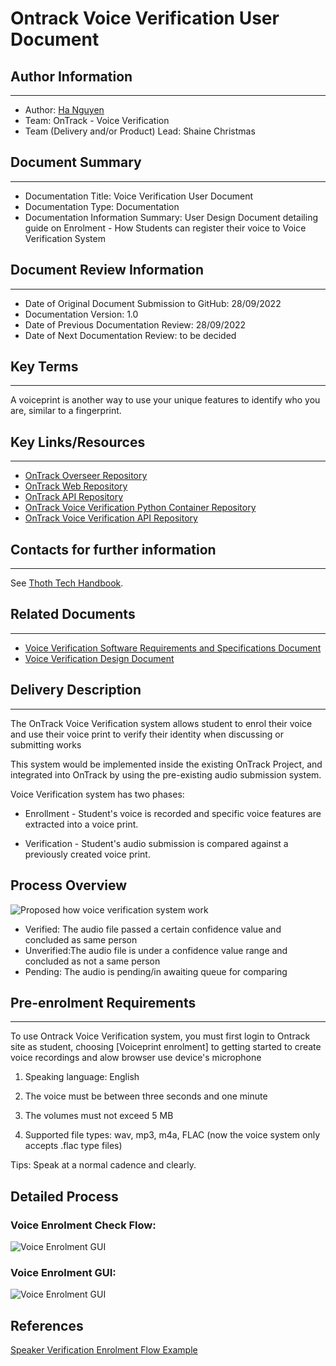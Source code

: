 # Ontrack Voice Verification User Document
## Author Information

---

- Author: [Ha Nguyen](https://github.com/hantt-8)
- Team: OnTrack - Voice Verification
- Team (Delivery and/or Product) Lead: Shaine Christmas
## Document Summary
---

- Documentation Title: Voice Verification User Document
- Documentation Type: Documentation
- Documentation Information Summary: User Design Document detailing guide on Enrolment - How Students can register their voice to Voice Verification System
## Document Review Information

---

- Date of Original Document Submission to GitHub: 28/09/2022
- Documentation Version: 1.0
- Date of Previous Documentation Review: 28/09/2022
- Date of Next Documentation Review: to be decided
## Key Terms

---

A voiceprint is another way to use your unique features to identify who you are, similar to a fingerprint.

## Key Links/Resources

---

- [OnTrack Overseer Repository](https://github.com/thoth-tech/doubtfire-overseer)
- [OnTrack Web Repository](https://github.com/thoth-tech/doubtfire-web)
- [OnTrack API Repository](https://github.com/thoth-tech/doubtfire-api)
- [OnTrack Voice Verification Python Container Repository](https://github.com/thoth-tech/speaker-verification)
- [OnTrack Voice Verification API Repository](https://github.com/thoth-tech/speaker-verification-api)
## Contacts for further information

---

See [Thoth Tech Handbook](https://github.com/thoth-tech/handbook/blob/main/README.md).
## Related Documents

---

- [Voice Verification Software Requirements and Specifications Document](Voice%20Verification%20SRS%20Document.md)
- [Voice Verification Design Document](https://github.com/thoth-tech/documentation/blob/6354f1f7e1a161d865d408d9d263c36c2e2e73aa/docs/OnTrack/Voice%20Verification/Voice%20Verification%20Design%20Document.md)

## Delivery Description

---

The OnTrack Voice Verification system allows student to enrol their voice and use their voice print to verify their identity when discussing or submitting works

This system would be implemented inside the existing OnTrack Project, and integrated into OnTrack by
using the pre-existing audio submission system.

Voice Verification system has two phases:

- Enrollment - Student's voice is recorded and specific voice features are extracted into a voice print.

- Verification - Student's audio submission is compared against a previously created voice print.

## Process Overview

![Proposed how voice verification system work](Research%20&%20Findings/images/Voice-Verification-Overview-Process.png)

- Verified: The audio file passed a certain confidence value and concluded as same person
- Unverified:The audio file is under a confidence value range and concluded as not a same person
- Pending: The audio is pending/in awaiting queue for comparing


## Pre-enrolment Requirements

---
 To use Ontrack Voice Verification system, you must first login to Ontrack site as student, choosing [Voiceprint enrolment] to getting started to create voice recordings and alow browser use device's microphone

1. Speaking language: English

2. The voice must be between three seconds and one minute

3. The volumes must not exceed 5 MB

4. Supported file types: wav, mp3, m4a, FLAC (now the voice system only accepts .flac type files)

Tips: Speak at a normal cadence and clearly.


## Detailed Process

### Voice Enrolment Check Flow:
![Voice Enrolment GUI](Research%20&%20Findings/images/Voice-Enrolment-Process-Flow.png)
### Voice Enrolment GUI:
![Voice Enrolment GUI](Research%20&%20Findings/images/Voiceprint-Enrolment-GUI.png)



## References
[Speaker Verification Enrolment Flow Example](https://techdocs.audiocodes.com/voice-ai-connect/Content/VAIG_Combined/speaker-verification.htm#:~:text=Each%20speaker%20recognition%20system%20has%20two%20phases%3A%20Enrollment,is%20compared%20against%20a%20previously%20created%20voice%20print.)
